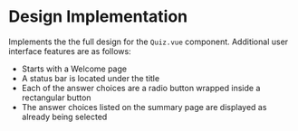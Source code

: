 # Design Implementation

Implements the the full design for the `Quiz.vue` component. Additional user interface features are as follows:

- Starts with a Welcome page
- A status bar is located under the title
- Each of the answer choices are a radio button wrapped inside a rectangular button
- The answer choices listed on the summary page are displayed as already being selected